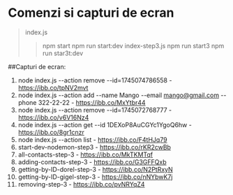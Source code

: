 # Comenzi si capturi de ecran
> index.js
> > npm start
> > npm run start:dev
> index-step3.js
> > npm run start3
> > npm run star3t:dev

##Capturi de ecran:
1. node index.js --action remove --id=1745074786558  -  https://ibb.co/tpNV2mvt
2. node index.js --action add --name Mango --email mango@gmail.com --phone 322-22-22  -  https://ibb.co/MxYtbr44
3. node index.js --action remove --id=1745072768777  -  https://ibb.co/v6V16Nz4
4. node index.js --action get --id 1DEXoP8AuCGYc1YgoQ6hw - https://ibb.co/8gr1cnzr
5. node index.js --action list  -  https://ibb.co/F4tHJq79
6. start-dev-nodemon-step3  -  https://ibb.co/rKR2cwBb
7. all-contacts-step-3  -  https://ibb.co/MkTKMTqf
8. adding-contacts-step-3  -  https://ibb.co/G3GFFQxb
9. getting-by-ID-dorel-step-3  -  https://ibb.co/N2PtRxyN
10. getting-by-ID-gigel-step-3  -  https://ibb.co/nNYbwK7j
11. removing-step-3  -  https://ibb.co/pvNRYqZ4
